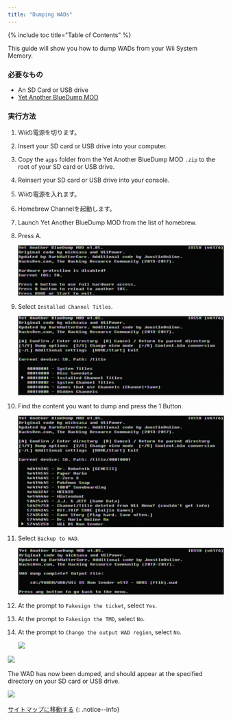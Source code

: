 ```yaml
---
title: "Dumping WADs"
---
```


{% include toc title="Table of Contents" %}

This guide will show you how to dump WADs from your Wii System Memory.

### 必要なもの

+ An SD Card or USB drive
+ [Yet Another BlueDump MOD](https://oscwii.org/library/app/Yet-Another-BlueDump-Mod)

### 実行方法

1. Wiiの電源を切ります。
1. Insert your SD card or USB drive into your computer.
1. Copy the `apps` folder from the Yet Another BlueDump MOD `.zip` to the root of your SD card or USB drive.
1. Reinsert your SD card or USB drive into your console.
1. Wiiの電源を入れます。
1. Homebrew Channelを起動します。
1. Launch Yet Another BlueDump MOD from the list of homebrew.
1. Press A.

    ![](/images/homebrew/DumpWADS/1.png)

1. Select `Installed Channel Titles`.

    ![](/images/homebrew/DumpWADS/2.png)

1. Find the content you want to dump and press the 1 Button.

    ![](/images/homebrew/DumpWADS/3.png)

1. Select `Backup to WAD`.

    ![](/images/homebrew/DumpWADS/4.png)

1. At the prompt to `Fakesign the ticket`, select `Yes`.
1. At the prompt to `Fakesign the TMD`, select `No`.
1. At the prompt to `Change the output WAD region`, select `No`.

    ![](/images/homebrew/DumpWADS/5.png)

![](/images/homebrew/DumpWADS/6.png)

The WAD has now been dumped, and should appear at the specified directory on your SD card or USB drive.

![](/images/homebrew/DumpWADS/7.png)

[サイトマップに移動する](site-navigation)
{: .notice--info}